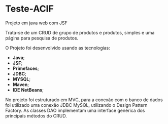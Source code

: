 # Teste-ACIF
Projeto em java web com JSF


Trata-se de um CRUD de grupo de produtos e produtos, simples e uma página para pesquisa de produtos.

O Projeto foi desenvolvido usando as tecnologias:
  - **Java**; 
  - **JSF**; 
  - **Primefaces**; 
  - **JDBC**; 
  - **MYSQL**; 
  - **Maven**; 
  - **IDE NetBeans**; 
 
No projeto foi estruturado em MVC, para a conexão com o banco de dados foi utilizado uma conexão JDBC MySQL, utilizando o Design Pattern Factory.
As classes DAO implementam uma interface genérica dos principais métodos do CRUD.

 
 


